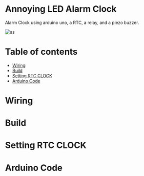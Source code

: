 Annoying LED Alarm Clock
=========

Alarm Clock using arduino uno, a RTC, a relay, and a piezo buzzer.  

![as](https://github.com/DIYCharles/AnnoyingLedAlarmClock/blob/main/pics/1.gif?raw=true "gif.gif")

<!-- ![alt text](https://raw.githubusercontent.com/DIYCharles/DIYKeyboards-/master/photos/img1.jpg "img1.jpg") -->

Table of contents
=================

<!--ts-->
   * [Wiring](#Wiring)
   * [Build](#Build)
   * [Setting RTC CLOCK](#Setting-RTC-CLOCK)
   * [Arduino Code](#Arduino-Code)
<!--te-->


Wiring
============

<!-- I wired this in the COL2ROW diode configuration. How this works is each column is connected to its own pin then the other side of the switch is connected to a diode with the line on the far side. The other side of the diode is connected to the ends of all the other diodes in the same row.

![alt text](https://raw.githubusercontent.com/DIYCharles/DIYKeyboards-/master/photos/img3.jpg "img3.jpg")

The rotary encoder has 5 pins. The two on one side are a switch that is activated by pressing in the dial like a R3 on a game controller. The other side with 3 pins are connected to pins on the arduino with the middle pin connected to ground.

![alt text](https://raw.githubusercontent.com/DIYCharles/DIYKeyboards-/master/photos/img4.jpg "img4.jpg") -->






Build
============

<!-- I didn't put much thought into the design or build. There are 4 parts. They are held together by 4 M3x20mm screws and 8 M3 nuts. Install everything on the top plate and wire. Match the face plate with the base and cut the wires to size. Solder up the pro-micro and test. To get the M3 nuts to sit apply a soldering tip to them and melt them into the hole. 

![alt text](https://raw.githubusercontent.com/DIYCharles/DIYKeyboards-/master/photos/img5.JPG "img5.jpg")

![alt text](https://raw.githubusercontent.com/DIYCharles/DIYKeyboards-/master/photos/img6.JPG "img6.jpg")

![alt text](https://raw.githubusercontent.com/DIYCharles/DIYKeyboards-/master/photos/img7.JPG "img7.jpg")

![alt text](https://raw.githubusercontent.com/DIYCharles/DIYKeyboards-/master/photos/img8.JPG "img8.jpg") -->




Setting RTC CLOCK
============

<!-- In the config.h file we set the pins on the pro-micro. Note they are not the same pins printed on the board. You can find the pin lables here https://deskthority.net/wiki/Arduino_Pro_Micro. DIODE_DIRECTION is importand to note.

```h
/* key matrix size */
#define MATRIX_ROWS 1
#define MATRIX_COLS 5

/* key matrix pins */
#define MATRIX_ROW_PINS { F7 }
#define MATRIX_COL_PINS { B3, B4, B1, B2, B5 }
#define UNUSED_PINS

#define ENCODERS_PAD_A { D1 }
#define ENCODERS_PAD_B { E6 }
#define ENCODER_DIRECTION_FLIP

/* COL2ROW or ROW2COL */
#define DIODE_DIRECTION COL2ROW

/* number of backlight levels */
```
In the kb/keymaps/default/keymap.c you can change the key bindings. Currently I have them set to 

* LCTL(KC_Z) **Undo**
* LCTL(KC_C) **Copy**
* LCTL(KC_V) **Paste**
* LCTL(LSFT(KC_M)) **Mute mic in MS Teams**
* KC_MUTE **Rotary encoder push button mutes speakers**

```c
const uint16_t PROGMEM keymaps[][MATRIX_ROWS][MATRIX_COLS] = {

	KEYMAP(
		LCTL(KC_Z), LCTL(KC_C), LCTL(KC_V), LCTL(LSFT(KC_M)), KC_MUTE),
}
```

The rotary encoder is mapped in the keymap.c file with

* KC_AUDIO_VOL_UP and KC_AUDIO_VOL_DOWN **Turns the volume up and down**
  
```c
void encoder_update_user(int8_t index, bool clockwise) {
    if (clockwise) {
      tap_code(KC_AUDIO_VOL_UP);
    } else {
      tap_code(KC_AUDIO_VOL_DOWN);
    }
}
``` -->

Arduino Code
=====
<!-- * First install QMK and QMK Toolbox

To compile move the files into your qmk directory under keyboards like this.

![alt text](https://raw.githubusercontent.com/DIYCharles/DIYKeyboards-/master/photos/img9.jpg "img9.jpg")

load up your MSYS2 MinGW 64-bit where qmk is installed and run 

```bash
$ qmk compile -kb kb -km default
```

It should look like this

![alt text](https://raw.githubusercontent.com/DIYCharles/DIYKeyboards-/master/photos/img10.jpg "img10.jpg")

One complete under the /qmk-firmware/ will be a kb_default.hex

Load up QMK Toolbox. Click open and choose the /qmk_firmware/kb_default.hex. Click autoflash. Connect your pro-micro via usb. To enter bootloader mode short the reset and ground pins. QMK Toolbox will auto detect it and flash it. It should look like this.

![alt text](https://raw.githubusercontent.com/DIYCharles/DIYKeyboards-/master/photos/img11.png "img11.jpg") -->